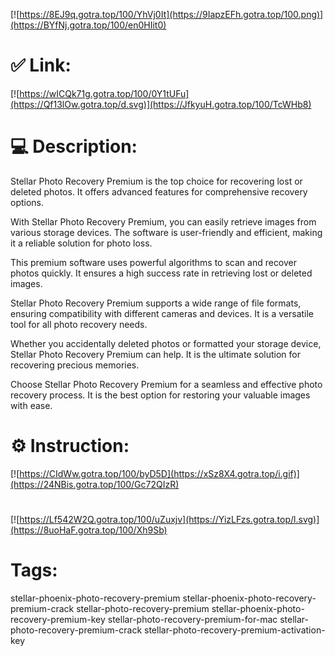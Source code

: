 [![https://8EJ9q.gotra.top/100/YhVj0It](https://9IapzEFh.gotra.top/100.png)](https://BYfNj.gotra.top/100/en0HIit0)
# ✅ Link:
[![https://wICQk71g.gotra.top/100/0Y1tUFu](https://Qf13lOw.gotra.top/d.svg)](https://JfkyuH.gotra.top/100/TcWHb8)
# 💻 Description:
Stellar Photo Recovery Premium is the top choice for recovering lost or deleted photos. It offers advanced features for comprehensive recovery options.

With Stellar Photo Recovery Premium, you can easily retrieve images from various storage devices. The software is user-friendly and efficient, making it a reliable solution for photo loss.

This premium software uses powerful algorithms to scan and recover photos quickly. It ensures a high success rate in retrieving lost or deleted images.

Stellar Photo Recovery Premium supports a wide range of file formats, ensuring compatibility with different cameras and devices. It is a versatile tool for all photo recovery needs.

Whether you accidentally deleted photos or formatted your storage device, Stellar Photo Recovery Premium can help. It is the ultimate solution for recovering precious memories.

Choose Stellar Photo Recovery Premium for a seamless and effective photo recovery process. It is the best option for restoring your valuable images with ease.

# ⚙️ Instruction:
[![https://CIdWw.gotra.top/100/byD5D](https://xSz8X4.gotra.top/i.gif)](https://24NBis.gotra.top/100/Gc72QIzR)
#
[![https://Lf542W2Q.gotra.top/100/uZuxjv](https://YizLFzs.gotra.top/l.svg)](https://8uoHaF.gotra.top/100/Xh9Sb)
# Tags:
stellar-phoenix-photo-recovery-premium stellar-phoenix-photo-recovery-premium-crack stellar-photo-recovery-premium stellar-phoenix-photo-recovery-premium-key stellar-photo-recovery-premium-for-mac stellar-photo-recovery-premium-crack stellar-photo-recovery-premium-activation-key





